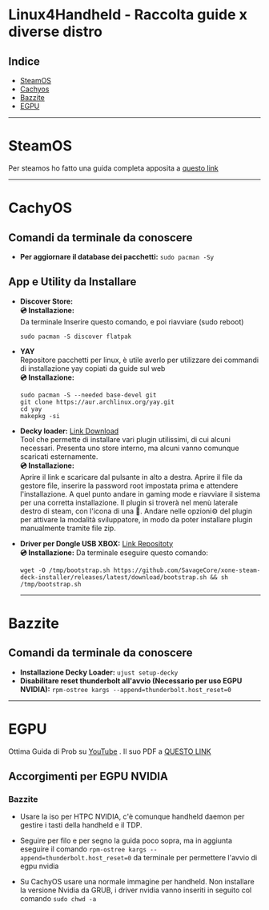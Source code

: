 # Linux4Handheld - Raccolta guide x diverse distro

## Indice
- [SteamOS](#SteamOS)
- [Cachyos](#CachyOS)
- [Bazzite](#Bazzite)
- [EGPU](#EGPU)
---
# SteamOS
Per steamos ho fatto una guida completa apposita a [questo link](https://github.com/psychomuser/Steamos-Utility-x-Ally-e-LegionGO)

---

# CachyOS
  
## Comandi da terminale da conoscere
- **Per aggiornare il database dei pacchetti:** `sudo pacman -Sy`

## App e Utility da Installare

- **Discover Store:** <br>
**💿 Installazione:** <br>
Da terminale Inserire questo comando, e poi riavviare (sudo reboot)
  ```
  sudo pacman -S discover flatpak
  ```

- **YAY** <br>
  Repositore pacchetti per linux, è utile averlo per utilizzare dei commandi di installazione yay copiati da guide sul web <br>
  **💿 Installazione:** <br>
   ```
   sudo pacman -S --needed base-devel git
  git clone https://aur.archlinux.org/yay.git
  cd yay
  makepkg -si
   ```
   
- **Decky loader:** [Link Download](https://decky.xyz/) <br>
Tool che permette di installare vari plugin utilissimi, di cui alcuni necessari. Presenta uno store interno, ma alcuni vanno comunque scaricati esternamente. <br> 
**💿 Installazione:** <br>
  Aprire il link e scaricare dal pulsante in alto a destra. Aprire il file da gestore file, inserire la password root impostata prima e attendere l'installazione. A quel punto andare in gaming mode e riavviare il sistema per una corretta installazione. Il plugin si troverà nel menù laterale destro di steam, con l'icona di una 🔌. Andare nelle opzioni⚙️ del plugin per attivare la modalità sviluppatore, in modo da poter installare plugin manualmente tramite file zip. 
  
- **Driver per Dongle USB XBOX:** [Link Repositoty](https://github.com/SavageCore/xone-steam-deck-installer) <br>
**💿 Installazione:** Da terminale eseguire questo comando:
  ```
  wget -O /tmp/bootstrap.sh https://github.com/SavageCore/xone-steam-deck-installer/releases/latest/download/bootstrap.sh && sh /tmp/bootstrap.sh
  ```

  ---

# Bazzite
  
## Comandi da terminale da conoscere
- **Installazione Decky Loader:** `ujust setup-decky`
- **Disabilitare reset thunderbolt all'avvio (Necessario per uso EGPU NVIDIA):** `rpm-ostree kargs --append=thunderbolt.host_reset=0`

---

# EGPU
Ottima Guida di Prob su [YouTube](https://www.youtube.com/watch?v=HUxoKRLJwBI) . Il suo PDF a [QUESTO LINK](https://drive.google.com/file/d/1buNI55njLdwwexJO59mwLJBLDETS50T1/view)

## Accorgimenti per EGPU NVIDIA
### Bazzite
- Usare la iso per HTPC NVIDIA, c'è comunque handheld daemon per gestire i tasti della handheld e il TDP.
- Seguire per filo e per segno la guida poco sopra, ma in aggiunta eseguire il comando `rpm-ostree kargs --append=thunderbolt.host_reset=0` da terminale per permettere l'avvio di egpu nvidia




- Su CachyOS usare una normale immagine per handheld. Non installare la versione Nvidia da GRUB, i driver nvidia vanno inseriti in seguito col comando `sudo chwd -a`
  
